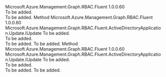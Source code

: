 <Type Name="IWithIdentifierUrl" FullName="Microsoft.Azure.Management.Graph.RBAC.Fluent.ActiveDirectoryApplication.Update.IWithIdentifierUrl">
  <TypeSignature Language="C#" Value="public interface IWithIdentifierUrl" />
  <TypeSignature Language="ILAsm" Value=".class public interface auto ansi abstract IWithIdentifierUrl" />
  <TypeSignature Language="DocId" Value="T:Microsoft.Azure.Management.Graph.RBAC.Fluent.ActiveDirectoryApplication.Update.IWithIdentifierUrl" />
  <TypeSignature Language="VB.NET" Value="Public Interface IWithIdentifierUrl" />
  <TypeSignature Language="F#" Value="type IWithIdentifierUrl = interface" />
  <AssemblyInfo>
    <AssemblyName>Microsoft.Azure.Management.Graph.RBAC.Fluent</AssemblyName>
    <AssemblyVersion>1.0.0.60</AssemblyVersion>
  </AssemblyInfo>
  <Interfaces />
  <Docs>
    <summary>To be added.</summary>
    <remarks>To be added.</remarks>
  </Docs>
  <Members>
    <Member MemberName="WithIdentifierUrl">
      <MemberSignature Language="C#" Value="public Microsoft.Azure.Management.Graph.RBAC.Fluent.ActiveDirectoryApplication.Update.IUpdate WithIdentifierUrl (string identifierUrl);" />
      <MemberSignature Language="ILAsm" Value=".method public hidebysig newslot virtual instance class Microsoft.Azure.Management.Graph.RBAC.Fluent.ActiveDirectoryApplication.Update.IUpdate WithIdentifierUrl(string identifierUrl) cil managed" />
      <MemberSignature Language="DocId" Value="M:Microsoft.Azure.Management.Graph.RBAC.Fluent.ActiveDirectoryApplication.Update.IWithIdentifierUrl.WithIdentifierUrl(System.String)" />
      <MemberSignature Language="VB.NET" Value="Public Function WithIdentifierUrl (identifierUrl As String) As IUpdate" />
      <MemberSignature Language="F#" Value="abstract member WithIdentifierUrl : string -&gt; Microsoft.Azure.Management.Graph.RBAC.Fluent.ActiveDirectoryApplication.Update.IUpdate" Usage="iWithIdentifierUrl.WithIdentifierUrl identifierUrl" />
      <MemberType>Method</MemberType>
      <AssemblyInfo>
        <AssemblyName>Microsoft.Azure.Management.Graph.RBAC.Fluent</AssemblyName>
        <AssemblyVersion>1.0.0.60</AssemblyVersion>
      </AssemblyInfo>
      <ReturnValue>
        <ReturnType>Microsoft.Azure.Management.Graph.RBAC.Fluent.ActiveDirectoryApplication.Update.IUpdate</ReturnType>
      </ReturnValue>
      <Parameters>
        <Parameter Name="identifierUrl" Type="System.String" />
      </Parameters>
      <Docs>
        <param name="identifierUrl">To be added.</param>
        <summary>To be added.</summary>
        <returns>To be added.</returns>
        <remarks>To be added.</remarks>
      </Docs>
    </Member>
    <Member MemberName="WithoutIdentifierUrl">
      <MemberSignature Language="C#" Value="public Microsoft.Azure.Management.Graph.RBAC.Fluent.ActiveDirectoryApplication.Update.IUpdate WithoutIdentifierUrl (string identifierUrl);" />
      <MemberSignature Language="ILAsm" Value=".method public hidebysig newslot virtual instance class Microsoft.Azure.Management.Graph.RBAC.Fluent.ActiveDirectoryApplication.Update.IUpdate WithoutIdentifierUrl(string identifierUrl) cil managed" />
      <MemberSignature Language="DocId" Value="M:Microsoft.Azure.Management.Graph.RBAC.Fluent.ActiveDirectoryApplication.Update.IWithIdentifierUrl.WithoutIdentifierUrl(System.String)" />
      <MemberSignature Language="VB.NET" Value="Public Function WithoutIdentifierUrl (identifierUrl As String) As IUpdate" />
      <MemberSignature Language="F#" Value="abstract member WithoutIdentifierUrl : string -&gt; Microsoft.Azure.Management.Graph.RBAC.Fluent.ActiveDirectoryApplication.Update.IUpdate" Usage="iWithIdentifierUrl.WithoutIdentifierUrl identifierUrl" />
      <MemberType>Method</MemberType>
      <AssemblyInfo>
        <AssemblyName>Microsoft.Azure.Management.Graph.RBAC.Fluent</AssemblyName>
        <AssemblyVersion>1.0.0.60</AssemblyVersion>
      </AssemblyInfo>
      <ReturnValue>
        <ReturnType>Microsoft.Azure.Management.Graph.RBAC.Fluent.ActiveDirectoryApplication.Update.IUpdate</ReturnType>
      </ReturnValue>
      <Parameters>
        <Parameter Name="identifierUrl" Type="System.String" />
      </Parameters>
      <Docs>
        <param name="identifierUrl">To be added.</param>
        <summary>To be added.</summary>
        <returns>To be added.</returns>
        <remarks>To be added.</remarks>
      </Docs>
    </Member>
  </Members>
</Type>